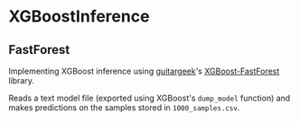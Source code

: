 # XGBoostInference

## FastForest

Implementing XGBoost inference using [guitargeek](https://github.com/guitargeek)'s [XGBoost-FastForest](https://github.com/guitargeek/XGBoost-FastForest) library. 

Reads a text model file (exported using XGBoost's `dump_model` function) and makes predictions on the samples stored in `1000_samples.csv`.